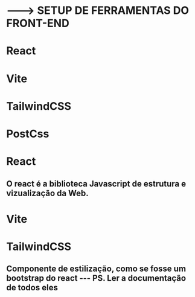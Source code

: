 # ---> SETUP DE FERRAMENTAS DO FRONT-END

# React
# Vite
# TailwindCSS
# PostCss

# React
O react é a biblioteca Javascript de estrutura e vizualização da Web.
-------------------------------------------------------------
# Vite

# TailwindCSS
Componente de estilização, como se fosse um bootstrap do react
--- PS. Ler a documentação de todos eles
-------------------------------------------------------------


